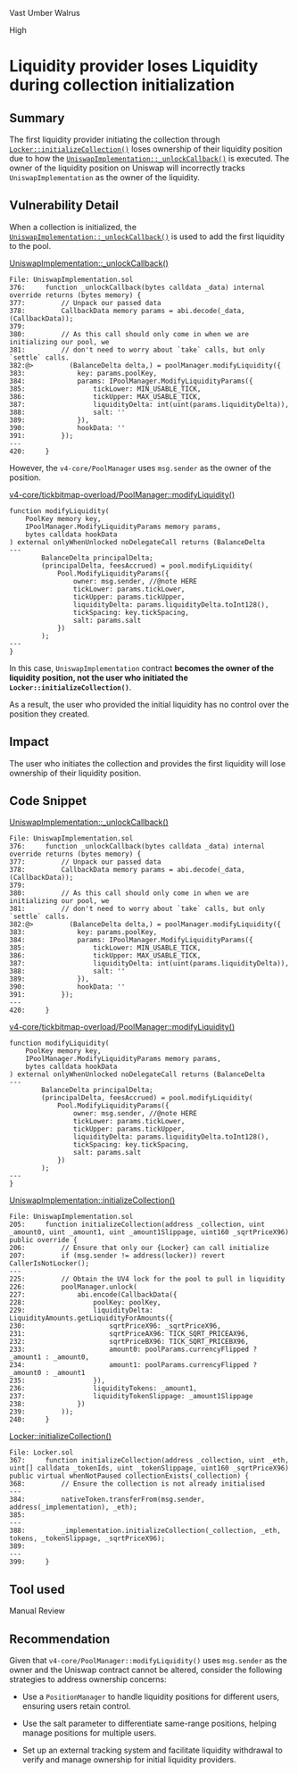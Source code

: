 Vast Umber Walrus

High

# Liquidity provider loses Liquidity during collection initialization

## Summary

The first liquidity provider initiating the collection through [`Locker::initializeCollection()`](https://github.com/sherlock-audit/2024-08-flayer/blob/main/flayer/src/contracts/Locker.sol#L367-L399) loses ownership of their liquidity position due to how the [`UniswapImplementation::_unlockCallback()`](https://github.com/sherlock-audit/2024-08-flayer/blob/main/flayer/src/contracts/implementation/UniswapImplementation.sol#L376-L420) is executed. The owner of the liquidity position on Uniswap will incorrectly tracks `UniswapImplementation` as the owner of the liquidity.

## Vulnerability Detail

When a collection is initialized, the [`UniswapImplementation::_unlockCallback()`](https://github.com/sherlock-audit/2024-08-flayer/blob/main/flayer/src/contracts/implementation/UniswapImplementation.sol#L376-L420) is used to add the first liquidity to the pool. 

[UniswapImplementation::_unlockCallback()](https://github.com/sherlock-audit/2024-08-flayer/blob/main/flayer/src/contracts/implementation/UniswapImplementation.sol#L376-L420)
```solidity
File: UniswapImplementation.sol
376:     function _unlockCallback(bytes calldata _data) internal override returns (bytes memory) {
377:         // Unpack our passed data
378:         CallbackData memory params = abi.decode(_data, (CallbackData));
379: 
380:         // As this call should only come in when we are initializing our pool, we
381:         // don't need to worry about `take` calls, but only `settle` calls.
382:@>         (BalanceDelta delta,) = poolManager.modifyLiquidity({
383:             key: params.poolKey,
384:             params: IPoolManager.ModifyLiquidityParams({
385:                 tickLower: MIN_USABLE_TICK,
386:                 tickUpper: MAX_USABLE_TICK,
387:                 liquidityDelta: int(uint(params.liquidityDelta)),
388:                 salt: ''
389:             }),
390:             hookData: ''
391:         });
---
420:     }
```

However, the `v4-core/PoolManager` uses `msg.sender` as the owner of the position. 

[v4-core/tickbitmap-overload/PoolManager::modifyLiquidity()](https://github.com/Uniswap/v4-core/blob/tickbitmap-overload/src/PoolManager.sol#L164)
```solidity
function modifyLiquidity(
    PoolKey memory key,
    IPoolManager.ModifyLiquidityParams memory params,
    bytes calldata hookData
) external onlyWhenUnlocked noDelegateCall returns (BalanceDelta 
---
        BalanceDelta principalDelta;
        (principalDelta, feesAccrued) = pool.modifyLiquidity(
            Pool.ModifyLiquidityParams({
                owner: msg.sender, //@note HERE
                tickLower: params.tickLower,
                tickUpper: params.tickUpper,
                liquidityDelta: params.liquidityDelta.toInt128(),
                tickSpacing: key.tickSpacing,
                salt: params.salt
            })
        );
---
}
```

In this case, `UniswapImplementation` contract **becomes the owner of the liquidity position, not the user who initiated the `Locker::initializeCollection()`**. 

As a result, the user who provided the initial liquidity has no control over the position they created.

## Impact

The user who initiates the collection and provides the first liquidity will lose ownership of their liquidity position.

## Code Snippet

[UniswapImplementation::_unlockCallback()](https://github.com/sherlock-audit/2024-08-flayer/blob/main/flayer/src/contracts/implementation/UniswapImplementation.sol#L376-L420)
```solidity
File: UniswapImplementation.sol
376:     function _unlockCallback(bytes calldata _data) internal override returns (bytes memory) {
377:         // Unpack our passed data
378:         CallbackData memory params = abi.decode(_data, (CallbackData));
379: 
380:         // As this call should only come in when we are initializing our pool, we
381:         // don't need to worry about `take` calls, but only `settle` calls.
382:@>         (BalanceDelta delta,) = poolManager.modifyLiquidity({
383:             key: params.poolKey,
384:             params: IPoolManager.ModifyLiquidityParams({
385:                 tickLower: MIN_USABLE_TICK,
386:                 tickUpper: MAX_USABLE_TICK,
387:                 liquidityDelta: int(uint(params.liquidityDelta)),
388:                 salt: ''
389:             }),
390:             hookData: ''
391:         });
---
420:     }
```

[v4-core/tickbitmap-overload/PoolManager::modifyLiquidity()](https://github.com/Uniswap/v4-core/blob/tickbitmap-overload/src/PoolManager.sol#L164)
```solidity
function modifyLiquidity(
    PoolKey memory key,
    IPoolManager.ModifyLiquidityParams memory params,
    bytes calldata hookData
) external onlyWhenUnlocked noDelegateCall returns (BalanceDelta 
---
        BalanceDelta principalDelta;
        (principalDelta, feesAccrued) = pool.modifyLiquidity(
            Pool.ModifyLiquidityParams({
                owner: msg.sender, //@note HERE
                tickLower: params.tickLower,
                tickUpper: params.tickUpper,
                liquidityDelta: params.liquidityDelta.toInt128(),
                tickSpacing: key.tickSpacing,
                salt: params.salt
            })
        );
---
}
```

[UniswapImplementation::initializeCollection()](https://github.com/sherlock-audit/2024-08-flayer/blob/main/flayer/src/contracts/implementation/UniswapImplementation.sol#L205-L240)
```solidity
File: UniswapImplementation.sol
205:     function initializeCollection(address _collection, uint _amount0, uint _amount1, uint _amount1Slippage, uint160 _sqrtPriceX96) public override {
206:         // Ensure that only our {Locker} can call initialize
207:         if (msg.sender != address(locker)) revert CallerIsNotLocker();
---
225:         // Obtain the UV4 lock for the pool to pull in liquidity
226:         poolManager.unlock(
227:             abi.encode(CallbackData({
228:                 poolKey: poolKey,
229:                 liquidityDelta: LiquidityAmounts.getLiquidityForAmounts({
230:                     sqrtPriceX96: _sqrtPriceX96,
231:                     sqrtPriceAX96: TICK_SQRT_PRICEAX96,
232:                     sqrtPriceBX96: TICK_SQRT_PRICEBX96,
233:                     amount0: poolParams.currencyFlipped ? _amount1 : _amount0,
234:                     amount1: poolParams.currencyFlipped ? _amount0 : _amount1
235:                 }),
236:                 liquidityTokens: _amount1,
237:                 liquidityTokenSlippage: _amount1Slippage
238:             })
239:         ));
240:     }
```

[Locker::initializeCollection()](https://github.com/sherlock-audit/2024-08-flayer/blob/main/flayer/src/contracts/Locker.sol#L367-L399)
```solidity
File: Locker.sol
367:     function initializeCollection(address _collection, uint _eth, uint[] calldata _tokenIds, uint _tokenSlippage, uint160 _sqrtPriceX96) public virtual whenNotPaused collectionExists(_collection) {
368:         // Ensure the collection is not already initialised
---
384:         nativeToken.transferFrom(msg.sender, address(_implementation), _eth);
385: 
---
388:         _implementation.initializeCollection(_collection, _eth, tokens, _tokenSlippage, _sqrtPriceX96);
389: 
---
399:     }
```

## Tool used

Manual Review

## Recommendation

Given that `v4-core/PoolManager::modifyLiquidity()` uses `msg.sender` as the owner and the Uniswap contract cannot be altered, consider the following strategies to address ownership concerns:

* Use a `PositionManager` to handle liquidity positions for different users, ensuring users retain control.

* Use the salt parameter to differentiate same-range positions, helping manage positions for multiple users.

* Set up an external tracking system and facilitate liquidity withdrawal to verify and manage ownership for initial liquidity providers.